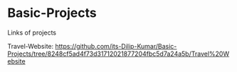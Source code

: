 # Basic-Projects

Links of projects 

Travel-Website: https://github.com/its-Dilip-Kumar/Basic-Projects/tree/8248cf5ad4f73d31712021877204fbc5d7a24a5b/Travel%20Website
